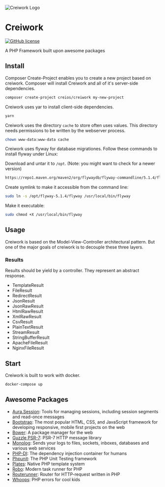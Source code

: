![Creiwork Logo](image/creiwork.png?raw=true)

# Creiwork

[![GitHub license](https://img.shields.io/github/license/creios/creiwork.svg)]()

A PHP Framework built upon awesome packages

## Install

Composer Create-Project enables you to create a new project based on creiwork. Composer will install Creiwork and all of it's server-side dependencies.

```sh
composer create-project creios/creiwork my-new-project
```

Creiwork uses yar to install client-side dependencies.

```sh
yarn
```

Creiwork uses the directory ```cache``` to store often uses values. This directory needs permissions to be written by the webserver process. 

```sh
chown www-data:www-data cache 
```

Creiwork uses flyway for database migrationes. Follow these commands to install flyway under Linux:

Download and untar it to ```/opt```. (Note: you might want to check for a newer version)
```sh
https://repo1.maven.org/maven2/org/flywaydb/flyway-commandline/5.1.4/flyway-commandline-5.1.4-linux-x64.tar.gz
```
Create symlink to make it accessible from the command line:
```sh
sudo ln -s /opt/flyway-5.1.4/flyway /usr/local/bin/flyway
```
Make it executable:
```sh
sudo chmod +X /usr/local/bin/flyway
```
## Usage

Creiwork is based on the Model-View-Controller architectural pattern. But one of the major goals of creiwork is to decouple these three layers.

### Results

Results should be yield by a controller. They represent an abstract response.

- TemplateResult
- FileResult
- RedirectResult
- JsonResult
- JsonRawResult
- HtmlRawResult
- XmlRawResult
- CsvResult
- PlainTextResult
- StreamResult
- StringBufferResult
- ApacheFileResult
- NginxFileResult

## Start

Creiwork is built to work with docker.

```sh
docker-compose up
```

## Awesome Packages

- [Aura.Session](https://github.com/auraphp/aura.session): Tools for managing sessions, including session segments and read-once messages
- [Bootstrap](https://github.com/twbs/bootstrap): The most popular HTML, CSS, and JavaScript framework for developing responsive, mobile first projects on the web
- [Bower](https://github.com/bower/bower): A package manager for the web
- [Guzzle PSR-7](https://github.com/guzzle/psr7): PSR-7 HTTP message library
- [Monolog](https://github.com/Seldaek/monolog): Sends your logs to files, sockets, inboxes, databases and various web services
- [PHP-DI](https://github.com/PHP-DI/PHP-DI): The dependency injection container for humans
- [Phpunit](https://github.com/sebastianbergmann/phpunit): The PHP Unit Testing framework
- [Plates](https://github.com/thephpleague/plates): Native PHP template system
- [Robo](https://github.com/Codegyre/Robo): Modern task runner for PHP
- [Routerunner](https://github.com/timtegeler/routerunner): Router for HTTP-request written in PHP
- [Whoops](https://github.com/filp/whoops): PHP errors for cool kids
